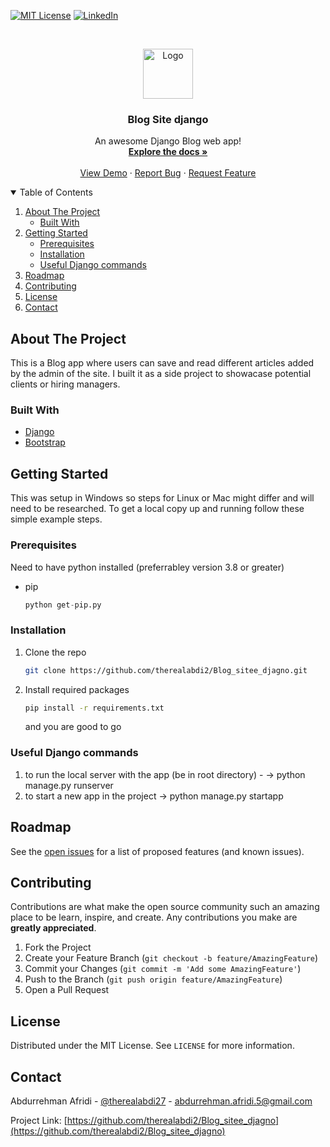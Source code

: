 
[![MIT License][license-shield]][license-url]
[![LinkedIn][linkedin-shield]][linkedin-url]

<br />
<p align="center">
  <a href="https://github.com/therealabdi2/Blog_sitee_djagno">
    <img src="https://images.unsplash.com/photo-1486312338219-ce68d2c6f44d?ixid=MnwxMjA3fDB8MHxwaG90by1wYWdlfHx8fGVufDB8fHx8&ixlib=rb-1.2.1&auto=format&fit=crop&w=752&q=80" alt="Logo" width="80" height="80">
  </a>

  <h3 align="center">Blog Site django</h3>

  <p align="center">
    An awesome Django Blog web app!
    <br />
    <a href="https://github.com/therealabdi2/Blog_sitee_djagno"><strong>Explore the docs »</strong></a>
    <br />
    <br />
    <a href="https://myrandommusings.herokuapp.com/">View Demo</a>
    ·
    <a href="https://github.com/therealabdi2/Blog_sitee_djagno/issues">Report Bug</a>
    ·
    <a href="https://github.com/therealabdi2/Blog_sitee_djagno/issues">Request Feature</a>
  </p>
</p>



<!-- TABLE OF CONTENTS -->
<details open="open">
  <summary>Table of Contents</summary>
  <ol>
    <li>
      <a href="#about-the-project">About The Project</a>
      <ul>
        <li><a href="#built-with">Built With</a></li>
      </ul>
    </li>
    <li>
      <a href="#getting-started">Getting Started</a>
      <ul>
        <li><a href="#prerequisites">Prerequisites</a></li>
        <li><a href="#installation">Installation</a></li>
         <li><a href="#Useful Django commands">Useful Django commands</a></li>
      </ul>
    </li>
    <li><a href="#roadmap">Roadmap</a></li>
    <li><a href="#contributing">Contributing</a></li>
    <li><a href="#license">License</a></li>
    <li><a href="#contact">Contact</a></li>
  </ol>
</details>

<!-- ABOUT THE PROJECT -->
## About The Project

This is a Blog app where users can save and read different articles added by the admin of the site.
I built it as a side project to showacase potential clients or hiring managers.

### Built With
* [Django](https://www.djangoproject.com/)
* [Bootstrap](https://getbootstrap.com)

<!-- GETTING STARTED -->
## Getting Started

This was setup in Windows so steps for Linux or Mac might differ and will need to be researched.
To get a local copy up and running follow these simple example steps.

### Prerequisites
Need to have python installed (preferrabley version 3.8 or greater)
* pip
  ```py
  python get-pip.py
  ```


### Installation

1. Clone the repo
   ```sh
   git clone https://github.com/therealabdi2/Blog_sitee_djagno.git
   ```
2. Install required packages
   ```sh
   pip install -r requirements.txt
   ```
   and you are good to go 
 
### Useful Django commands
 1. to run the local server with the app (be in root directory) - -> python manage.py runserver
 2. to start a new app in the project -> python manage.py startapp <appName>

<!-- ROADMAP -->
## Roadmap

See the [open issues](https://github.com/therealabdi2/Blog_sitee_djagno/issues) for a list of proposed features (and known issues).

<!-- CONTRIBUTING -->
## Contributing

Contributions are what make the open source community such an amazing place to be learn, inspire, and create. Any contributions you make are **greatly appreciated**.

1. Fork the Project
2. Create your Feature Branch (`git checkout -b feature/AmazingFeature`)
3. Commit your Changes (`git commit -m 'Add some AmazingFeature'`)
4. Push to the Branch (`git push origin feature/AmazingFeature`)
5. Open a Pull Request

<!-- LICENSE -->
## License

Distributed under the MIT License. See `LICENSE` for more information.



<!-- CONTACT -->
## Contact

Abdurrehman Afridi - [@therealabdi27](https://twitter.com/therealabdi26) - abdurrehman.afridi.5@gmail.com

Project Link: [https://github.com/therealabdi2/Blog_sitee_djagno](https://github.com/therealabdi2/Blog_sitee_djagno)


[license-shield]: https://img.shields.io/github/license/othneildrew/Best-README-Template.svg?style=for-the-badge
[license-url]: https://github.com/therealabdi2/Blog_sitee_djagno/blob/master/LICENSE
[linkedin-shield]: https://img.shields.io/badge/-LinkedIn-black.svg?style=for-the-badge&logo=linkedin&colorB=555
[linkedin-url]:https://www.linkedin.com/in/abdurrheman-afridi/
[product-screenshot]: images/screenshot.png
